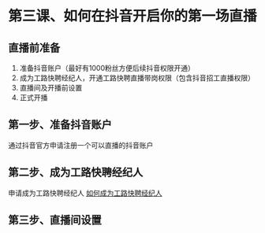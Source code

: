 # 第三课、如何在抖音开启你的第一场直播

## 直播前准备

1. 准备抖音账户（最好有1000粉丝方便后续抖音权限开通）
2. 成为工路快聘经纪人，开通工路快聘直播带岗权限（包含抖音招工直播权限）
3. 直播间及开播前设置
4. 正式开播

## 第一步、准备抖音账户

通过抖音官方申请注册一个可以直播的抖音账户

## 第二步、成为工路快聘经纪人

申请成为工路快聘经纪人
<a href="欢迎来到工路快聘学习中心.md">如何成为工路快聘经纪人</a>

## 第三步、直播间设置



